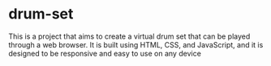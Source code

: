 # drum-set
 This is a project that aims to create a virtual drum set that can be played through a web browser. It is built using HTML, CSS, and JavaScript, and it is designed to be responsive and easy to use on any device
